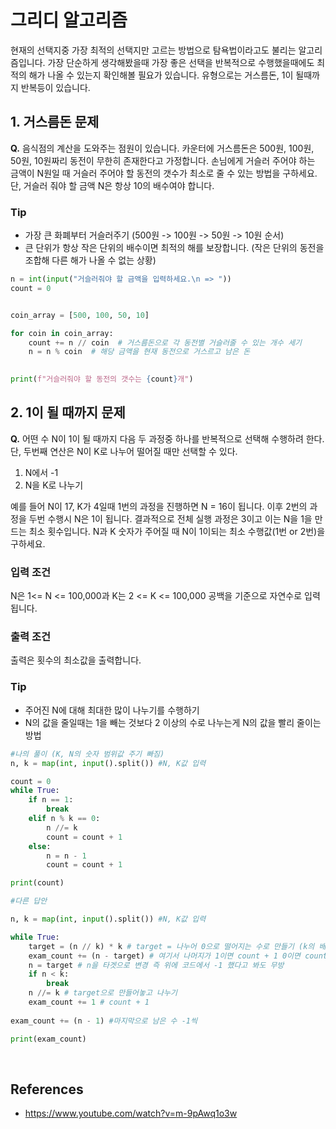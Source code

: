 # 그리디 알고리즘

현재의 선택지중 가장 최적의 선택지만 고르는 방법으로 탐욕법이라고도 불리는 알고리즘입니다. 가장 단순하게 생각해봤을때 가장 좋은 선택을 반복적으로 수행했을때에도 최적의 해가 나올 수 있는지 확인해볼 필요가 있습니다. 유형으로는 거스름돈, 1이 될때까지 반복등이 있습니다.

## 1. 거스름돈 문제

**Q.** 음식점의 계산을 도와주는 점원이 있습니다. 카운터에 거스름돈은 500원, 100원, 50원, 10원짜리 동전이 무한히 존재한다고 가정합니다. 손님에게 거슬러 주어야 하는 금액이 N원일 때 거슬러 주어야 할 동전의 갯수가 최소로 줄 수 있는 방법을 구하세요. 단, 거슬러 줘야 할 금액 N은 항상 10의 배수여야 합니다.

### Tip

- 가장 큰 화폐부터 거슬러주기 (500원 -> 100원 -> 50원 -> 10원 순서)
- 큰 단위가 항상 작은 단위의 배수이면 최적의 해를 보장합니다. (작은 단위의 동전을 조합해 다른 해가 나올 수 없는 상황)

```python
n = int(input("거슬러줘야 할 금액을 입력하세요.\n => "))
count = 0


coin_array = [500, 100, 50, 10]

for coin in coin_array:
    count += n // coin  # 거스름돈으로 각 동전별 거슬러줄 수 있는 개수 세기
    n = n % coin  # 해당 금액을 현재 동전으로 거스르고 남은 돈
    

print(f"거슬러줘야 할 동전의 갯수는 {count}개")
```




## 2. 1이 될 때까지 문제 

**Q.** 어떤 수 N이 1이 될 때까지 다음 두 과정중 하나를 반복적으로 선택해 수행하려 한다. 단, 두번째 연산은 N이 K로 나누어 떨어질 때만 선택할 수 있다.

1. N에서 -1 
2. N을 K로 나누기

예를 들어 N이 17, K가 4일때 1번의 과정을 진행하면 N = 16이 됩니다. 이후 2번의 과정을 두번 수행시 N은 1이 됩니다. 결과적으로 전체 실행 과정은 3이고 이는 N을 1을 만드는 최소 횟수입니다. N과 K 숫자가 주어질 때 N이 1이되는 최소 수행값(1번 or 2번)을 구하세요.

### 입력 조건

N은 1<= N <= 100,000과 K는 2 <= K <= 100,000 공백을 기준으로 자연수로 입력됩니다.

### 출력 조건

출력은 횟수의 최소값을 출력합니다.

### Tip

- 주어진 N에 대해 최대한 많이 나누기를 수행하기
- N의 값을 줄일때는 1을 빼는 것보다 2 이상의 수로 나누는게 N의 값을 빨리 줄이는 방법

```python
#나의 풀이 (K, N의 숫자 범위값 주기 빠짐)
n, k = map(int, input().split()) #N, K값 입력

count = 0
while True:
    if n == 1:
        break
    elif n % k == 0:
        n //= k
        count = count + 1
    else:
        n = n - 1
        count = count + 1

print(count)  

```

```python
#다른 답안

n, k = map(int, input().split()) #N, K값 입력

while True:
    target = (n // k) * k # target = 나누어 0으로 떨어지는 수로 만들기 (k의 배수)
    exam_count += (n - target) # 여기서 나머지가 1이면 count + 1 0이면 count 0
    n = target # n을 타겟으로 변경 즉 위에 코드에서 -1 했다고 봐도 무방
    if n < k:
        break
    n //= k # target으로 만들어놓고 나누기
    exam_count += 1 # count + 1
    
exam_count += (n - 1) #마지막으로 남은 수 -1씩

print(exam_count)
```

<br>

## References

- https://www.youtube.com/watch?v=m-9pAwq1o3w